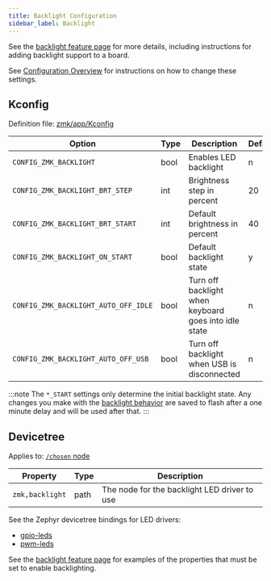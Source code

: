 ```yaml
---
title: Backlight Configuration
sidebar_label: Backlight
---
```


See the [backlight feature page](../features/backlight.md) for more details, including instructions for adding backlight support to a board.

See [Configuration Overview](index.md) for instructions on how to change these settings.

## Kconfig

Definition file: [zmk/app/Kconfig](https://github.com/zmkfirmware/zmk/blob/main/app/Kconfig)

| Option                               | Type | Description                                           | Default |
| ------------------------------------ | ---- | ----------------------------------------------------- | ------- |
| `CONFIG_ZMK_BACKLIGHT`               | bool | Enables LED backlight                                 | n       |
| `CONFIG_ZMK_BACKLIGHT_BRT_STEP`      | int  | Brightness step in percent                            | 20      |
| `CONFIG_ZMK_BACKLIGHT_BRT_START`     | int  | Default brightness in percent                         | 40      |
| `CONFIG_ZMK_BACKLIGHT_ON_START`      | bool | Default backlight state                               | y       |
| `CONFIG_ZMK_BACKLIGHT_AUTO_OFF_IDLE` | bool | Turn off backlight when keyboard goes into idle state | n       |
| `CONFIG_ZMK_BACKLIGHT_AUTO_OFF_USB`  | bool | Turn off backlight when USB is disconnected           | n       |

:::note
The `*_START` settings only determine the initial backlight state. Any changes you make with the [backlight behavior](../behaviors/backlight.md) are saved to flash after a one minute delay and will be used after that.
:::

## Devicetree

Applies to: [`/chosen` node](https://docs.zephyrproject.org/latest/build/dts/intro.html#aliases-and-chosen-nodes)

| Property        | Type | Description                                  |
| --------------- | ---- | -------------------------------------------- |
| `zmk,backlight` | path | The node for the backlight LED driver to use |

See the Zephyr devicetree bindings for LED drivers:

- [gpio-leds](https://docs.zephyrproject.org/latest/build/dts/api/bindings/led/gpio-leds.html)
- [pwm-leds](https://docs.zephyrproject.org/latest/build/dts/api/bindings/led/pwm-leds.html)

See the [backlight feature page](../features/backlight.md) for examples of the properties that must be set to enable backlighting.
